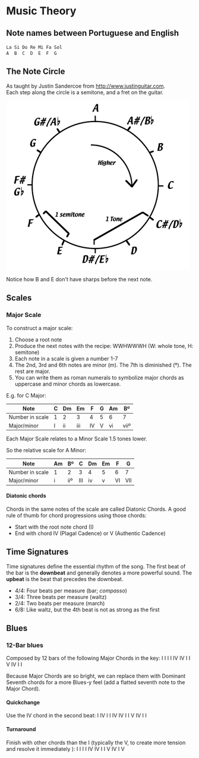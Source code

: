 # Music Theory

## Note names between Portuguese and English
```
La Si Do Re Mi Fa Sol
A  B  C  D  E  F  G
```

## The Note Circle

As taught by Justin Sandercoe from http://www.justinguitar.com.  
Each step along the circle is a semitone, and a fret on the guitar.

![NoteCircle](NoteCircle.gif)

Notice how B and E don't have sharps before the next note.

## Scales

### Major Scale

To construct a major scale:

1. Choose a root note
2. Produce the next notes with the recipe: WWHWWWH (W: whole tone, H: semitone)
3. Each note in a scale is given a number 1-7
4. The 2nd, 3rd and 6th notes are minor (m). The 7th is diminished (º). The rest are major.
5. You can write them as roman numerals to symbolize major chords as uppercase and minor chords as lowercase.

E.g. for C Major:

| Note            | **C** | Dm | Em  | F  | G | Am | Bº   |
| --------------- | ----- | -- | --- | -- | - | -- | ---- |
| Number in scale | 1     | 2  | 3   | 4  | 5 | 6  | 7    |
| Major/minor     | I     | ii | iii | IV | V | vi | viiº |

Each Major Scale relates to a Minor Scale 1.5 tones lower.

So the relative scale for A Minor:

| Note            | **Am** | Bº  | C   | Dm | Em | F  | G   |
| --------------- | ------ | --- | --- | -- | -- | -- | --- |
| Number in scale | 1      | 2   | 3   | 4  | 5  | 6  | 7   |
| Major/minor     | i      | iiº | III | iv | v  | VI | VII |


#### Diatonic chords

Chords in the same notes of the scale are called Diatonic Chords. A good rule of thumb for chord progressions using those chords:
- Start with the root note chord (I)
- End with chord IV (Plagal Cadence) or V (Authentic Cadence)

## Time Signatures

Time signatures define the essential rhythm of the song. The first beat of the bar is the **downbeat** and generally denotes a more powerful sound. The **upbeat** is the beat that precedes the downbeat.

- 4/4: Four beats per measure (bar; *compasso*)
- 3/4: Three beats per measure (waltz)
- 2/4: Two beats per measure (march)
- 6/8: Like waltz, but the 4th beat is not as strong as the first


## Blues

### 12-Bar blues

Composed by 12 bars of the following Major Chords in the key: I I I I IV IV I I V IV I I

Because Major Chords are so bright, we can replace them with Dominant Seventh chords for a more Blues-y feel (add a flatted seventh note to the Major Chord).

#### Quickchange

Use the IV chord in the second beat: I IV I I IV IV I I V IV I I

#### Turnaround

Finish with other chords than the I (typically the V, to create more tension and resolve it immediately ): I I I I IV IV I I V IV I V
